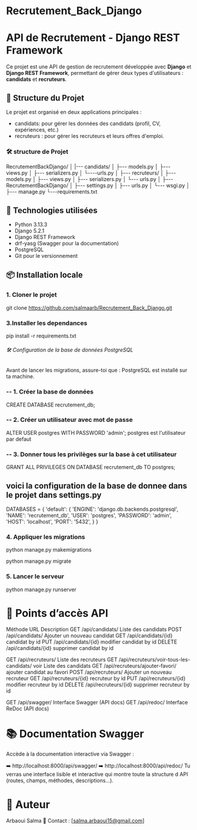 # Recrutement_Back_Django
#  API de Recrutement - Django REST Framework

Ce projet est une API de gestion de recrutement développée avec **Django** et **Django REST Framework**, permettant de gérer deux types d'utilisateurs : **candidats** et **recruteurs**.

## 📁 Structure du Projet

Le projet est organisé en deux applications principales :

- candidats: pour gérer les données des candidats (profil, CV, expériences, etc.)
- recruteurs : pour gérer les recruteurs et leurs offres d'emploi.
### 🛠 structure de Projet

RecrutementBackDjango/
│
|--- candidats/
│   ├--- models.py
│   ├--- views.py
│   ├--- serializers.py
│   └----urls.py
│
├--- recruteurs/
│   ├--- models.py
│   ├--- views.py
│   ├--- serializers.py
│   └--- urls.py
│
├---RecrutementBackDjango/
│   ├--- settings.py
│   ├--- urls.py
│   └--- wsgi.py
│
├--- manage.py
└---requirements.txt

## 🔧 Technologies utilisées

- Python 3.13.3
- Django 5.2.1
- Django REST Framework
- drf-yasg (Swagger pour la documentation)
- PostgreSQL 
- Git pour le versionnement

## 📦 Installation locale

### 1. Cloner le projet

git clone https://github.com/salmaarb/Recrutement_Back_Django.git

### 3.Installer les dependances

pip install -r requirements.txt

###### 🛠 Configuration de la base de données PostgreSQL
Avant de lancer les migrations, assure-toi que :
PostgreSQL est installé sur ta machine.

### -- 1. Créer la base de données
CREATE DATABASE recrutement_db;

### -- 2. Créer un utilisateur avec mot de passe
ALTER USER postgres WITH PASSWORD 'admin';
postgres est l'utilisateur par defaut 
### -- 3. Donner tous les privilèges sur la base à cet utilisateur
GRANT ALL PRIVILEGES ON DATABASE recrutement_db TO postgres;

## voici la configuration de la base de donnee dans le projet dans settings.py
DATABASES = {
    'default': {
        'ENGINE': 'django.db.backends.postgresql',
        'NAME': 'recrutement_db',
        'USER': 'postgres',
        'PASSWORD': 'admin',
        'HOST': 'localhost',
        'PORT': '5432',
    }
}

### 4. Appliquer les migrations

python manage.py makemigrations

python manage.py migrate

### 5. Lancer le serveur

python manage.py runserver

# 📌 Points d’accès API
Méthode	URL	Description
GET	/api/candidats/	Liste des candidats
POST	/api/candidats/	Ajouter un nouveau candidat
GET	/api/candidats/{id}	candidat by id
PUT	/api/candidats/{id}	 modifier candidat by id
DELETE	/api/candidats/{id}	 supprimer candidat by id

GET	/api/recruteurs/	Liste des recruteurs
GET	/api/recruteurs/voir-tous-les-candidats/	voir Liste des candidats
GET	/api/recruteurs/ajouter-favori/	ajouter candidat au favori
POST	/api/recruteurs/	Ajouter un nouveau recruteur
GET	/api/recruteurs/{id}	recruteur by id
PUT	/api/recruteurs/{id}	 modifier recruteur by id
DELETE	/api/recruteurs/{id}	 supprimer recruteur by id


GET	/api/swagger/	Interface Swagger (API docs)
GET	/api/redoc/	Interface ReDoc (API docs)

# 📚 Documentation Swagger
Accède à la documentation interactive via Swagger :

➡️ http://localhost:8000/api/swagger/
➡️ http://localhost:8000/api/redoc/ 
Tu verras une interface lisible et interactive qui montre toute la structure d API (routes, champs, méthodes, descriptions…).

# 👤 Auteur
Arbaoui Salma
📧 Contact : [salma.arbaoui15@gmail.com]
